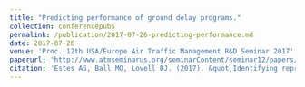 ```yaml
---
title: "Predicting performance of ground delay programs."
collection: conferencepubs
permalink: /publication/2017-07-26-predicting-performance.md
date: 2017-07-26
venue: 'Proc. 12th USA/Europe Air Traffic Management R&D Seminar 2017'
paperurl: 'http://www.atmseminarus.org/seminarContent/seminar12/papers/12th_ATM_RD_Seminar_paper_128.pdf'
citation: 'Estes AS, Ball MO, Lovell DJ. (2017). &quot;Identifying representative traffic management initiatives.&quot; <i>Proc. 12th USA/Europe Air Traffic Management R&D Seminar 2017</i>. Seattle, WA'
---
```

